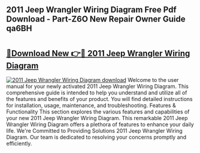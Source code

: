 ## 2011 Jeep Wrangler Wiring Diagram Free Pdf Download - Part-Z6O New Repair Owner Guide qa6BH

# <h2><a href="http://dfknvq.blite.top/?on=2011+Jeep+Wrangler+Wiring+Diagram">🔗Download New 👉🔴 2011 Jeep Wrangler Wiring Diagram</a></h2>

[![2011 Jeep Wrangler Wiring Diagram download](https://i.imgur.com/lujVjoI.png)](http://dfknvq.blite.top/?on=2011+Jeep+Wrangler+Wiring+Diagram)
Welcome to the user manual for your newly activated 2011 Jeep Wrangler Wiring Diagram. This comprehensive guide is intended to help you understand and utilize all of the features and benefits of your product. You will find detailed instructions for installation, usage, maintenance, and troubleshooting. Features & Functionality This section explores the various features and capabilities of your new 2011 Jeep Wrangler Wiring Diagram. This remarkable 2011 Jeep Wrangler Wiring Diagram offers a plethora of features to enhance your daily life. We're Committed to Providing Solutions 2011 Jeep Wrangler Wiring Diagram. Our team is dedicated to resolving your concerns promptly and efficiently.
